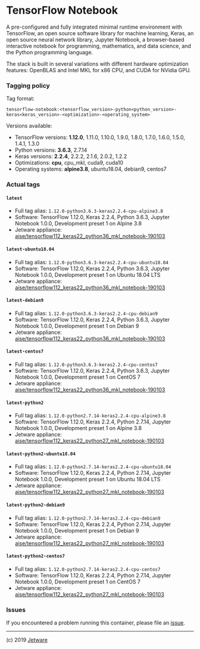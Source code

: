 # TensorFlow Notebook

A pre-configured and fully integrated minimal runtime environment with TensorFlow, an open source software library for machine learning, Keras, an open source neural network library, Jupyter Notebook, a browser-based interactive notebook for programming, mathematics, and data science, and the Python programming language.

The stack is built in several variations with different hardware optimization features: OpenBLAS and Intel MKL for x86 CPU, and CUDA for NVidia GPU.

### Tagging policy

Tag format:

```
tensorflow-notebook:<tensorflow_version>-python<python_version>-keras<keras_version>-<optimization>-<operating_system>
```

Versions available:

* TensorFlow versions: **1.12.0**, 1.11.0, 1.10.0, 1.9.0, 1.8.0, 1.7.0, 1.6.0, 1.5.0, 1.4.1, 1.3.0
* Python versions: **3.6.3**, 2.7.14
* Keras versions: **2.2.4**, 2.2.2, 2.1.6, 2.0.2, 1.2.2
* Optimizations: **cpu**, cpu_mkl, cuda9, cuda10
* Operating systems: **alpine3.8**, ubuntu18.04, debian9, centos7

### Actual tags

#### `latest`

* Full tag alias: `1.12.0-python3.6.3-keras2.2.4-cpu-alpine3.8`
* Software: TensorFlow 1.12.0, Keras 2.2.4, Python 3.6.3, Jupyter Notebook 1.0.0, Development preset 1 on Alpine 3.8
* Jetware appliance: [aise/tensorflow112_keras22_python36_mkl_notebook-190103](https://jetware.io/appliances/aise/tensorflow112_keras22_python36_mkl_notebook-190103?us=dockerhub)

#### `latest-ubuntu18.04`

* Full tag alias: `1.12.0-python3.6.3-keras2.2.4-cpu-ubuntu18.04`
* Software: TensorFlow 1.12.0, Keras 2.2.4, Python 3.6.3, Jupyter Notebook 1.0.0, Development preset 1 on Ubuntu 18.04 LTS
* Jetware appliance: [aise/tensorflow112_keras22_python36_mkl_notebook-190103](https://jetware.io/appliances/aise/tensorflow112_keras22_python36_mkl_notebook-190103?us=dockerhub)

#### `latest-debian9`

* Full tag alias: `1.12.0-python3.6.3-keras2.2.4-cpu-debian9`
* Software: TensorFlow 1.12.0, Keras 2.2.4, Python 3.6.3, Jupyter Notebook 1.0.0, Development preset 1 on Debian 9
* Jetware appliance: [aise/tensorflow112_keras22_python36_mkl_notebook-190103](https://jetware.io/appliances/aise/tensorflow112_keras22_python36_mkl_notebook-190103?us=dockerhub)

#### `latest-centos7`

* Full tag alias: `1.12.0-python3.6.3-keras2.2.4-cpu-centos7`
* Software: TensorFlow 1.12.0, Keras 2.2.4, Python 3.6.3, Jupyter Notebook 1.0.0, Development preset 1 on CentOS 7
* Jetware appliance: [aise/tensorflow112_keras22_python36_mkl_notebook-190103](https://jetware.io/appliances/aise/tensorflow112_keras22_python36_mkl_notebook-190103?us=dockerhub)

#### `latest-python2`

* Full tag alias: `1.12.0-python2.7.14-keras2.2.4-cpu-alpine3.8`
* Software: TensorFlow 1.12.0, Keras 2.2.4, Python 2.7.14, Jupyter Notebook 1.0.0, Development preset 1 on Alpine 3.8
* Jetware appliance: [aise/tensorflow112_keras22_python27_mkl_notebook-190103](https://jetware.io/appliances/aise/tensorflow112_keras22_python27_mkl_notebook-190103?us=dockerhub)

#### `latest-python2-ubuntu18.04`

* Full tag alias: `1.12.0-python2.7.14-keras2.2.4-cpu-ubuntu18.04`
* Software: TensorFlow 1.12.0, Keras 2.2.4, Python 2.7.14, Jupyter Notebook 1.0.0, Development preset 1 on Ubuntu 18.04 LTS
* Jetware appliance: [aise/tensorflow112_keras22_python27_mkl_notebook-190103](https://jetware.io/appliances/aise/tensorflow112_keras22_python27_mkl_notebook-190103?us=dockerhub)

#### `latest-python2-debian9`

* Full tag alias: `1.12.0-python2.7.14-keras2.2.4-cpu-debian9`
* Software: TensorFlow 1.12.0, Keras 2.2.4, Python 2.7.14, Jupyter Notebook 1.0.0, Development preset 1 on Debian 9
* Jetware appliance: [aise/tensorflow112_keras22_python27_mkl_notebook-190103](https://jetware.io/appliances/aise/tensorflow112_keras22_python27_mkl_notebook-190103?us=dockerhub)

#### `latest-python2-centos7`

* Full tag alias: `1.12.0-python2.7.14-keras2.2.4-cpu-centos7`
* Software: TensorFlow 1.12.0, Keras 2.2.4, Python 2.7.14, Jupyter Notebook 1.0.0, Development preset 1 on CentOS 7
* Jetware appliance: [aise/tensorflow112_keras22_python27_mkl_notebook-190103](https://jetware.io/appliances/aise/tensorflow112_keras22_python27_mkl_notebook-190103?us=dockerhub)


### Issues

If you encountered a problem running this container, please file an [issue](https://github.com/jetware/dockerhub-tensorflow-notebook/issues).

---
(c) 2019 [Jetware](https://jetware.io)

